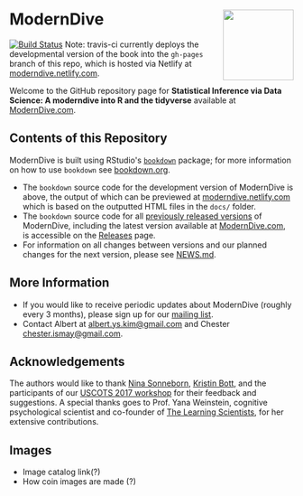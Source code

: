 # ModernDive <img src="images/hex_blue_text.png" align="right" width=125 />

[![Build Status](https://travis-ci.org/moderndive/moderndive_book.svg?branch=master)](https://travis-ci.org/moderndive/moderndive_book) Note: travis-ci currently deploys the developmental version of the book into the `gh-pages` branch of this repo, which is hosted via Netlify at [moderndive.netlify.com](https://moderndive.netlify.com).

Welcome to the GitHub repository page for **Statistical Inference via Data Science: A moderndive into R and the tidyverse** available at [ModernDive.com](https://moderndive.com/).  


## Contents of this Repository

ModernDive is built using RStudio's [`bookdown`](https://www.rstudio.com/resources/webinars/introducing-bookdown/) package; for more information on how to use `bookdown` see [bookdown.org](https://bookdown.org/).

* The `bookdown` source code for the development version of ModernDive is above, the output of which can be previewed at [moderndive.netlify.com](https://moderndive.netlify.com) which is based on the outputted HTML files in the `docs/` folder.
* The `bookdown` source code for all [previously released versions](https://moderndive.com/index.html#about-book) of ModernDive, including the latest version available at [ModernDive.com](https://moderndive.com/), is accessible on the [Releases](https://github.com/moderndive/moderndive_book/releases) page.
* For information on all changes between versions and our planned changes for the next version, please see [NEWS.md](https://github.com/moderndive/moderndive_book/blob/master/NEWS.md).


## More Information

* If you would like to receive periodic updates about ModernDive (roughly every 3 months), please sign up for our [mailing list](http://eepurl.com/cBkItf).
* Contact Albert at [albert.ys.kim@gmail.com](mailto:albert.ys.kim@gmail.com) and Chester [chester.ismay@gmail.com](mailto:chester.ismay@gmail.com).
<!--* We're on Twitter at [ModernDive](https://twitter.com/ModernDive).-->


## Acknowledgements

The authors would like to thank [Nina Sonneborn](https://github.com/nsonneborn), [Kristin Bott](https://twitter.com/rhobott?lang=en), and the participants of our [USCOTS 2017 workshop](https://www.causeweb.org/cause/uscots/uscots17/workshop/3) for their feedback and suggestions.  A special thanks goes to Prof. Yana Weinstein, cognitive psychological scientist and co-founder of [The Learning Scientists](http://www.learningscientists.org/yana-weinstein/), for her extensive contributions.

## Images 
 * Image catalog link(?)
 * How coin images are made (?) 

